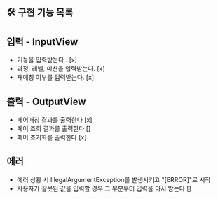 ## 🛠 구현 기능 목록

## 입력 - InputView
- 기능을 입력받는다 . [x]
- 과정, 레벨, 미션을 입력받는다. [x]
- 재매칭 여부를 입력받는다. [x]

## 출력 - OutputView
- 페어매칭 결과를 출력한다 [x]
- 페어 조회 결과를 출력한다 []
- 페어 초기화를 출력한다 [x]

## 에러
- 에러 상황 시 IllegalArgumentException를 발생시키고 "[ERROR]"로 시작
- 사용자가 잘못된 값을 입력할 경우 그 부분부터 입력을 다시 받는다 []